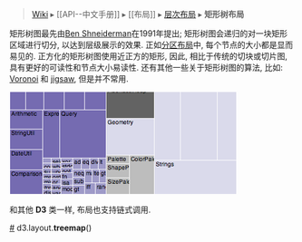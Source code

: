 > [Wiki](Home) ▸ [[API--中文手册]] ▸ [[布局]] ▸ [层次布局](层次布局) ▸ **矩形树布局**

矩形树图最先由[Ben Shneiderman](http://www.cs.umd.edu/hcil/treemap-history/)在1991年提出; 矩形树图会递归的对一块矩形区域进行切分, 以达到层级展示的效果. 正如[分区布局](分区布局)中, 每个节点的大小都是显而易见的. 正方化的矩形树图使用近正方的矩形, 因此, 相比于传统的切块或切片图, 具有更好的可读性和节点大小易读性. 还有其他一些关于矩形树图的算法, 比如: [Voronoi](http://portal.acm.org/citation.cfm?id=1056018.1056041) 和 [jigsaw](http://hint.fm/papers/158-wattenberg-final3.pdf), 但是并不常用.

[![treemap](treemap.png)](http://bl.ocks.org/mbostock/4063582)

和其他 **D3** 类一样, 布局也支持链式调用.

<a name="treemap" href="#treemap">#</a> d3.layout.<b>treemap</b>()